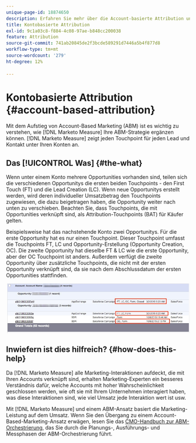 ```yaml
---
unique-page-id: 18874650
description: Erfahren Sie mehr über die Account-basierte Attribution und darüber, wie Adobe Marketo Measure Ihre Account-Based Marketing (ABM)-Strategie ergänzt.
title: Kontobasierte Attribution
exl-id: 9c1a03c8-f884-4c08-97ae-b848cc200038
feature: Attribution
source-git-commit: 741ab20845de2f3bcde589291d7446a5b4f877d8
workflow-type: tm+mt
source-wordcount: '279'
ht-degree: 12%

---
```


# Kontobasierte Attribution {#account-based-attribution}

Mit dem Aufstieg von Account-Based Marketing (ABM) ist es wichtig zu verstehen, wie [!DNL Marketo Measure] Ihre ABM-Strategie ergänzen können. [!DNL Marketo Measure] zeigt jeden Touchpoint für jeden Lead und Kontakt unter Ihren Konten an.

## Das [!UICONTROL Was] {#the-what}

Wenn unter einem Konto mehrere Opportunities vorhanden sind, teilen sich die verschiedenen Opportunitys die ersten beiden Touchpoints - den First Touch (FT) und die Lead Creation (LC). Wenn neue Opportunitys erstellt werden, wird deren individueller Umsatzbetrag den Touchpoints zugewiesen, die dazu beigetragen haben, die Opportunity weiter nach unten zu verschieben. Beachten Sie, dass Touchpoints, die mit Opportunities verknüpft sind, als Attribution-Touchpoints (BAT) für Käufer gelten.

Beispielsweise hat das nachstehende Konto zwei Opportunitys. Für die erste Opportunity hat es nur einen Touchpoint. Dieser Touchpoint umfasst die Touchpoints FT, LC und Opportunity-Erstellung (Opportunity Creation, OC). Die zweite Opportunity hat dieselbe FT &amp; LC wie die erste Opportunity, aber der OC Touchpoint ist anders. Außerdem verfügt die zweite Opportunity über zusätzliche Touchpoints, die nicht mit der ersten Opportunity verknüpft sind, da sie nach dem Abschlussdatum der ersten Opportunities stattfinden.

![](assets/1.jpg)

## Inwiefern ist dies hilfreich? {#how-does-this-help}

Da [!DNL Marketo Measure] alle Marketing-Interaktionen aufdeckt, die mit Ihren Accounts verknüpft sind, erhalten Marketing-Experten ein besseres Verständnis dafür, welche Accounts mit hoher Wahrscheinlichkeit geschlossen werden, wie oft sie mit Ihrem Unternehmen interagiert haben, was diese Interaktionen sind, wie viel Umsatz jede Interaktion wert ist usw.

Mit [!DNL Marketo Measure] und einem ABM-Ansatz basiert die Marketing-Leistung auf dem Umsatz. Wenn Sie den Übergang zu einem Account-Based-Marketing-Ansatz erwägen, lesen Sie das [CMO-Handbuch zur ABM-Orchestrierung](https://engage.marketo.com/rs/460-TDH-945/images/BZ-CMOs-Guide-To-ABM-Orchestration-By-Bizible.pdf), das Sie durch die Planungs-, Ausführungs- und Messphasen der ABM-Orchestrierung führt.
